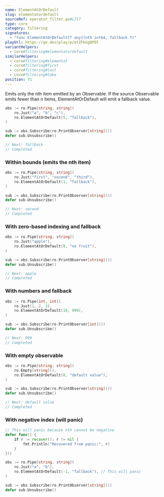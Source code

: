 ```yaml
---
name: ElementAtOrDefault
slug: elementatordefault
sourceRef: operator_filter.go#L717
type: core
category: filtering
signatures:
  - "func ElementAtOrDefault[T any](nth int64, fallback T)"
playUrl: https://go.dev/play/p/etZFkGgOPDl
variantHelpers:
  - core#filtering#elementatordefault
similarHelpers:
  - core#filtering#elementat
  - core#filtering#first
  - core#filtering#last
  - core#filtering#take
position: 71
---
```


Emits only the nth item emitted by an Observable. If the source Observable emits fewer than n items, ElementAtOrDefault will emit a fallback value.

```go
obs := ro.Pipe[string, string](
    ro.Just("a", "b", "c"),
    ro.ElementAtOrDefault(5, "fallback"),
)

sub := obs.Subscribe(ro.PrintObserver[string]())
defer sub.Unsubscribe()

// Next: fallback
// Completed
```

### Within bounds (emits the nth item)

```go
obs := ro.Pipe[string, string](
    ro.Just("first", "second", "third"),
    ro.ElementAtOrDefault(1, "fallback"),
)

sub := obs.Subscribe(ro.PrintObserver[string]())
defer sub.Unsubscribe()

// Next: second
// Completed
```

### With zero-based indexing and fallback

```go
obs := ro.Pipe[string, string](
    ro.Just("apple"),
    ro.ElementAtOrDefault(0, "no fruit"),
)

sub := obs.Subscribe(ro.PrintObserver[string]())
defer sub.Unsubscribe()

// Next: apple
// Completed
```

### With numbers and fallback

```go
obs := ro.Pipe[int, int](
    ro.Just(1, 2, 3),
    ro.ElementAtOrDefault(10, 999),
)

sub := obs.Subscribe(ro.PrintObserver[int]())
defer sub.Unsubscribe()

// Next: 999
// Completed
```

### With empty observable

```go
obs := ro.Pipe[string, string](
    ro.Empty[string](),
    ro.ElementAtOrDefault(0, "default value"),
)

sub := obs.Subscribe(ro.PrintObserver[string]())
defer sub.Unsubscribe()

// Next: default value
// Completed
```

### With negative index (will panic)

```go
// This will panic because nth cannot be negative
defer func() {
    if r := recover(); r != nil {
        fmt.Println("Recovered from panic:", r)
    }
}()

obs := ro.Pipe[string, string](
    ro.Just("a", "b"),
    ro.ElementAtOrDefault(-1, "fallback"), // This will panic
)

sub := obs.Subscribe(ro.PrintObserver[string]())
defer sub.Unsubscribe()
```
